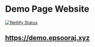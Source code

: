 # Demo Page Website

[![Netlify Status](https://api.netlify.com/api/v1/badges/4ee06dbe-b094-4771-bde2-deee30e35fb6/deploy-status)](https://app.netlify.com/sites/ep-demo/deploys)


## https://demo.epsooraj.xyz
